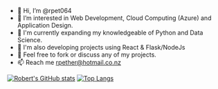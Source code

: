 - 👋 Hi, I’m @rpet064
- 👀 I’m interested in Web Development, Cloud Computing (Azure) and Application Design. 
- 🌱 I'm currently expanding my knowledgeable of Python and Data Science.
- 🌱 I'm also developing projects using React & Flask/NodeJs
- 💞️ Feel free to fork or discuss any of my projects.
- 📫 Reach me rpether@hotmail.co.nz

[![Robert's GitHub stats](https://github-readme-stats.vercel.app/api?username=rpet064)](https://github.com/rpet064/github-readme-stats)
[![Top Langs](https://github-readme-stats.vercel.app/api/top-langs/?username=rpet064=compact)](https://github.com/rpet064/github-readme-stats)


